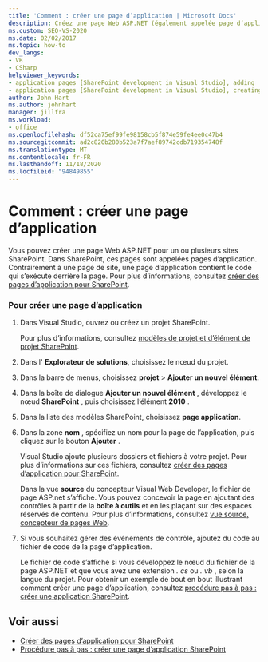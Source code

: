 ```yaml
---
title: 'Comment : créer une page d’application | Microsoft Docs'
description: Créez une page Web ASP.NET (également appelée page d’application) dans Visual Studio pour un ou plusieurs sites SharePoint.
ms.custom: SEO-VS-2020
ms.date: 02/02/2017
ms.topic: how-to
dev_langs:
- VB
- CSharp
helpviewer_keywords:
- application pages [SharePoint development in Visual Studio], adding
- application pages [SharePoint development in Visual Studio], creating
author: John-Hart
ms.author: johnhart
manager: jillfra
ms.workload:
- office
ms.openlocfilehash: df52ca75ef99fe98158cb5f874e59fe4ee0c47b4
ms.sourcegitcommit: ad2c820b280b523a7f7aef89742cdb719354748f
ms.translationtype: MT
ms.contentlocale: fr-FR
ms.lasthandoff: 11/18/2020
ms.locfileid: "94849855"
---
```

# <a name="how-to-create-an-application-page"></a>Comment : créer une page d’application
  Vous pouvez créer une page Web ASP.NET pour un ou plusieurs sites SharePoint. Dans SharePoint, ces pages sont appelées pages d’application. Contrairement à une page de site, une page d’application contient le code qui s’exécute derrière la page. Pour plus d’informations, consultez [créer des pages d’application pour SharePoint](../sharepoint/creating-application-pages-for-sharepoint.md).

### <a name="to-create-an-application-page"></a>Pour créer une page d’application

1. Dans Visual Studio, ouvrez ou créez un projet SharePoint.

     Pour plus d’informations, consultez [modèles de projet et d’élément de projet SharePoint](../sharepoint/sharepoint-project-and-project-item-templates.md).

2. Dans l' **Explorateur de solutions**, choisissez le nœud du projet.

3. Dans la barre de menus, choisissez **projet**  >  **Ajouter un nouvel élément**.

4. Dans la boîte de dialogue **Ajouter un nouvel élément** , développez le nœud **SharePoint** , puis choisissez l’élément **2010** .

5. Dans la liste des modèles SharePoint, choisissez **page application**.

6. Dans la zone **nom** , spécifiez un nom pour la page de l’application, puis cliquez sur le bouton **Ajouter** .

     Visual Studio ajoute plusieurs dossiers et fichiers à votre projet. Pour plus d’informations sur ces fichiers, consultez [créer des pages d’application pour SharePoint](../sharepoint/creating-application-pages-for-sharepoint.md).

     Dans la vue **source** du concepteur Visual Web Developer, le fichier de page ASP.net s’affiche. Vous pouvez concevoir la page en ajoutant des contrôles à partir de la **boîte à outils** et en les plaçant sur des espaces réservés de contenu. Pour plus d’informations, consultez [vue source, concepteur de pages Web](/previous-versions/aspnet/ms178154\(v\=vs.100\)).

7. Si vous souhaitez gérer des événements de contrôle, ajoutez du code au fichier de code de la page d’application.

     Le fichier de code s’affiche si vous développez le nœud du fichier de la page ASP.NET et que vous avez une extension *. cs* ou *. vb* , selon la langue du projet. Pour obtenir un exemple de bout en bout illustrant comment créer une page d’application, consultez [procédure pas à pas : créer une application SharePoint](../sharepoint/walkthrough-creating-a-sharepoint-application-page.md).

## <a name="see-also"></a>Voir aussi
- [Créer des pages d’application pour SharePoint](../sharepoint/creating-application-pages-for-sharepoint.md)
- [Procédure pas à pas : créer une page d’application SharePoint](../sharepoint/walkthrough-creating-a-sharepoint-application-page.md)
